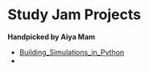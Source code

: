 # Study Jam Projects
<b>Handpicked by Aiya Mam</b>
<br>
- <a href="\\Building_Simulations_in_Python\   ">Building_Simulations_in_Python </a>
-  
